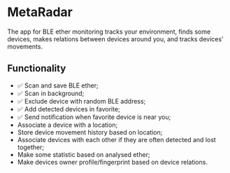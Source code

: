 # MetaRadar

The app for BLE ether monitoring tracks your environment, finds some devices, makes relations between devices around you, and tracks devices' movements.

## Functionality

* ✅ Scan and save BLE ether;
* ✅ Scan in background;
* ✅ Exclude device with random BLE address;
* ✅ Add detected devices in favorite;
* ✅ Send notification when favorite device is near you;
* Associate a device with a location;
* Store device movement history based on location;
* Associate devices with each other if they are often detected and lost together;
* Make some statistic based on analysed ether;
* Make devices owner profile/fingerprint based on device relations.